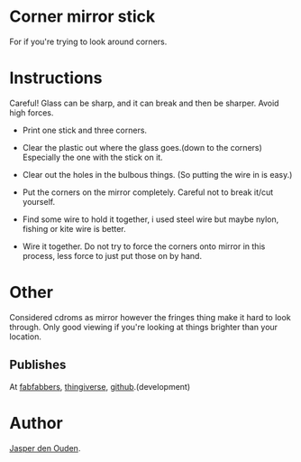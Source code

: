 
# Corner mirror stick
For if you're trying to look around corners.

# Instructions
Careful! Glass can be sharp, and it can break and then be sharper. Avoid high
forces.

* Print one stick and three corners.

* Clear the plastic out where the glass goes.(down to the corners) Especially 
the one with the stick on it.

* Clear out the holes in the bulbous things. (So putting the wire in is easy.)

* Put the corners on the mirror completely. Careful not to break it/cut yourself.

* Find some wire to hold it together, i used steel wire but maybe nylon, fishing
or kite wire is better.

* Wire it together. Do not try to force the corners onto mirror in this process,
less force to just put those on by hand.

# Other
Considered cdroms as mirror however the fringes thing make it hard to look 
through. Only good viewing if you're looking at things brighter than your
location.

## Publishes
At [fabfabbers](http://www.fabfabbers.com/models/id/133/corner-mirror-by-o-jasper),
[thingiverse](http://www.thingiverse.com/thing:79404?save=success),
[github](https://github.com/o-jasper/various_physibles).(development)

# Author
[Jasper den Ouden](http://www.ojasper.nl/).
